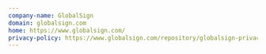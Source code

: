 ```yaml
---
company-name: GlobalSign
domain: globalsign.com
home: https://www.globalsign.com/
privacy-policy: https://www.globalsign.com/repository/globalsign-privacy-policy.pdf
---
```





